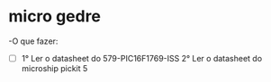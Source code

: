 # micro gedre
-O que fazer:
-[ ] 1° Ler o datasheet do 579-PIC16F1769-ISS
2° Ler o datasheet do microship pickit 5
